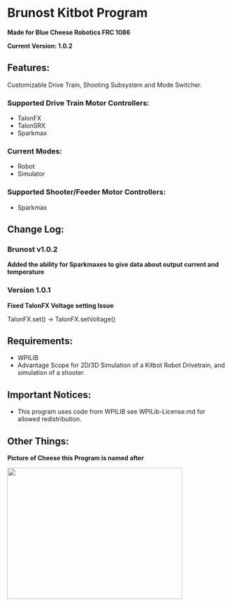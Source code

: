 # Brunost Kitbot Program
**Made for Blue Cheese Robotics FRC 1086**

**Current Version: 1.0.2**

## Features:
Customizable Drive Train, Shooting Subsystem and Mode Switcher.
### Supported Drive Train Motor Controllers:
 - TalonFX
 - TalonSRX
 - Sparkmax

### Current Modes:
 - Robot
 - Simulator

### Supported Shooter/Feeder Motor Controllers:
 - Sparkmax

## Change Log:
### Brunost v1.0.2

**Added the ability for Sparkmaxes to give data about output current and temperature**

### Version 1.0.1
**Fixed TalonFX Voltage setting Issue**

TalonFX.set() -> TalonFX.setVoltage()

## Requirements:
 - WPILIB
 - Advantage Scope for 2D/3D Simulation of a Kitbot Robot Drivetrain, and simulation of a shooter.

## Important Notices:
 - This program uses code from WPILIB see WPILib-License.md for allowed redistribution. 

## Other Things:
**Picture of Cheese this Program is named after**

<img src="https://i0.wp.com/cheesescientist.com/wp-content/uploads/2023/03/Brunost.jpg" width="400" height="300"/>
